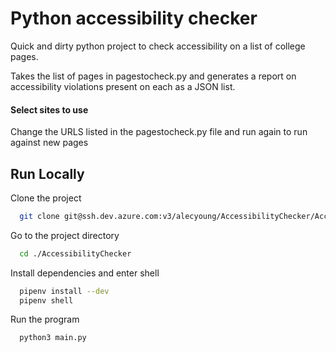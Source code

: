 
# Python accessibility checker

Quick and dirty python project to check accessibility on a list of college pages.

Takes the list of pages in pagestocheck.py and generates a report on accessibility violations present on each as a JSON list.

#### Select sites to use

Change the URLS listed in the pagestocheck.py file and run again to run against new pages


## Run Locally

Clone the project

```bash
  git clone git@ssh.dev.azure.com:v3/alecyoung/AccessibilityChecker/AccessibilityChecker
```

Go to the project directory

```bash
  cd ./AccessibilityChecker
```

Install dependencies and enter shell

```bash
  pipenv install --dev
  pipenv shell
```

Run the program

```bash
  python3 main.py
```